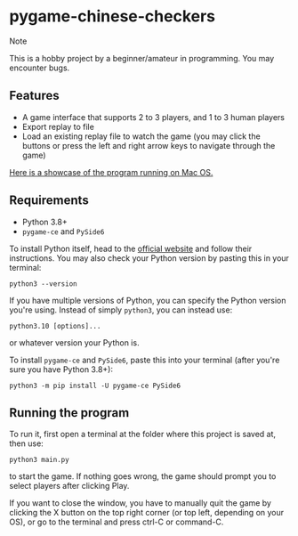 # pygame-chinese-checkers

> [!NOTE]
> This is a hobby project by a beginner/amateur in programming. You may encounter bugs.

## Features
- A game interface that supports 2 to 3 players, and 1 to 3 human players
- Export replay to file
- Load an existing replay file to watch the game (you may click the buttons or press the left and right arrow keys to navigate through the game)

[Here is a showcase of the program running on Mac OS.](https://youtu.be/zsmd8o0BoDw)

## Requirements
- Python 3.8+
- `pygame-ce` and `PySide6`

To install Python itself, head to the [official website](https://www.python.org/) and follow their instructions.
You may also check your Python version by pasting this in your terminal:
```
python3 --version
```
If you have multiple versions of Python, you can specify the Python version you're using. Instead of simply `python3`, you can instead use:
```
python3.10 [options]...
```
or whatever version your Python is.

To install `pygame-ce` and `PySide6`, paste this into your terminal (after you're sure you have Python 3.8+):
```
python3 -m pip install -U pygame-ce PySide6
```

## Running the program
To run it, first open a terminal at the folder where this project is saved at, then use:
```
python3 main.py
```
to start the game. If nothing goes wrong, the game should prompt you to select players after clicking Play.

If you want to close the window, you have to manually quit the game by clicking the X button on the top right corner (or top left, depending on your OS), or go to the terminal and press ctrl-C or command-C.
